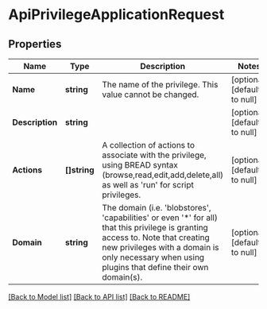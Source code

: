 # ApiPrivilegeApplicationRequest

## Properties
Name | Type | Description | Notes
------------ | ------------- | ------------- | -------------
**Name** | **string** | The name of the privilege.  This value cannot be changed. | [optional] [default to null]
**Description** | **string** |  | [optional] [default to null]
**Actions** | **[]string** | A collection of actions to associate with the privilege, using BREAD syntax (browse,read,edit,add,delete,all) as well as &#x27;run&#x27; for script privileges. | [optional] [default to null]
**Domain** | **string** | The domain (i.e. &#x27;blobstores&#x27;, &#x27;capabilities&#x27; or even &#x27;*&#x27; for all) that this privilege is granting access to.  Note that creating new privileges with a domain is only necessary when using plugins that define their own domain(s). | [optional] [default to null]

[[Back to Model list]](../README.md#documentation-for-models) [[Back to API list]](../README.md#documentation-for-api-endpoints) [[Back to README]](../README.md)

